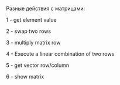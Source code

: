 Разные действия с матрицами:

1 - get element value

2 - swap two rows

3 - multiply matrix row

4 - Execute a linear combination of two rows

5 - get vector row/column

6 - show matrix
